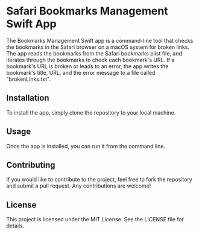 # Safari Bookmarks Management Swift App

The Bookmarks Management Swift app is a command-line tool that checks the bookmarks in the Safari browser on a macOS system for broken links. The app reads the bookmarks from the Safari bookmarks plist file, and iterates through the bookmarks to check each bookmark's URL. If a bookmark's URL is broken or leads to an error, the app writes the bookmark's title, URL, and the error message to a file called "brokenLinks.txt".

## Installation

To install the app, simply clone the repository to your local machine.

## Usage

Once the app is installed, you can run it from the command line.

## Contributing

If you would like to contribute to the project, feel free to fork the repository and submit a pull request. Any contributions are welcome!

## License

This project is licensed under the MIT License. See the LICENSE file for details.
